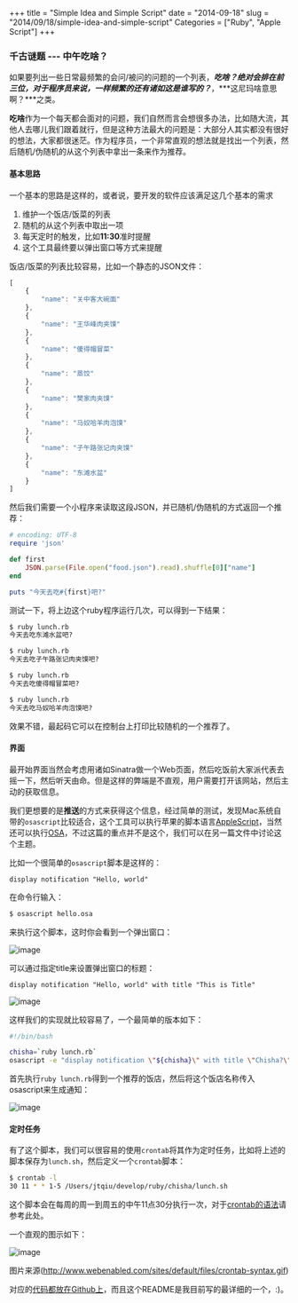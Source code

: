 +++
title = "Simple Idea and Simple Script"
date = "2014-09-18"
slug = "2014/09/18/simple-idea-and-simple-script"
Categories = ["Ruby", "Apple Script"]
+++

### 千古谜题 --- 中午吃啥？

如果要列出一些日常最频繁的会问/被问的问题的一个列表，***吃啥？***绝对会排在前三位，对于程序员来说，一样频繁的还有诸如***这是谁写的？***，***这尼玛啥意思啊？***之类。

**吃啥**作为一个每天都会面对的问题，我们自然而言会想很多办法，比如随大流，其他人去哪儿我们跟着就行，但是这种方法最大的问题是：大部分人其实都没有很好的想法，大家都很迷茫。作为程序员，一个非常直观的想法就是找出一个列表，然后随机/伪随机的从这个列表中拿出一条来作为推荐。

#### 基本思路

一个基本的思路是这样的，或者说，要开发的软件应该满足这几个基本的需求

1.	维护一个饭店/饭菜的列表
2.	随机的从这个列表中取出一项
3.	每天定时的触发，比如**11:30**准时提醒
4.	这个工具最终要以弹出窗口等方式来提醒

饭店/饭菜的列表比较容易，比如一个静态的JSON文件：

```js
[
    {
        "name": "关中客大碗面"
    },
    {
        "name": "王华峰肉夹馍"
    },
    {
        "name": "傻得帽冒菜"
    },
    {
        "name": "蒸饺"
    },
    {
        "name": "樊家肉夹馍"
    },
    {
        "name": "马奴哈羊肉泡馍"
    },
    {
        "name": "子午路张记肉夹馍"
    },
    {
        "name": "东滩水盆"
    }
]

```

然后我们需要一个小程序来读取这段JSON，并已随机/伪随机的方式返回一个推荐：

```ruby
# encoding: UTF-8
require 'json'

def first
    JSON.parse(File.open("food.json").read).shuffle[0]["name"]
end

puts "今天去吃#{first}吧?"

```

测试一下，将上边这个ruby程序运行几次，可以得到一下结果：

```sh
$ ruby lunch.rb 
今天去吃东滩水盆吧?

$ ruby lunch.rb
今天去吃子午路张记肉夹馍吧?

$ ruby lunch.rb
今天去吃傻得帽冒菜吧?

$ ruby lunch.rb
今天去吃马奴哈羊肉泡馍吧?
```

效果不错，最起码它可以在控制台上打印比较随机的一个推荐了。

#### 界面

最开始界面当然会考虑用诸如Sinatra做一个Web页面，然后吃饭前大家派代表去摇一下，然后听天由命。但是这样的弊端是不直观，用户需要打开该网站，然后主动的获取信息。

我们更想要的是**推送**的方式来获得这个信息，经过简单的测试，发现Mac系统自带的`osascript`比较适合，这个工具可以执行苹果的脚本语言[AppleScript](https://developer.apple.com/library/mac/documentation/AppleScript/Conceptual/AppleScriptX/AppleScriptX.html)，当然还可以执行[OSA](https://developer.apple.com/library/mac/documentation/applescript/conceptual/applescriptx/concepts/osa.html)，不过这篇的重点并不是这个，我们可以在另一篇文件中讨论这个主题。

比如一个很简单的`osascript`脚本是这样的：

```applescript
display notification "Hello, world"
```

在命令行输入：

```sh
$ osascript hello.osa
```

来执行这个脚本，这时你会看到一个弹出窗口：

![image](/images/2014/09/hello-osa-resized.png)

可以通过指定title来设置弹出窗口的标题：

```applescript
display notification "Hello, world" with title "This is Title"
```

![image](/images/2014/09/hello-osa-with-title-resized.png)

这样我们的实现就比较容易了，一个最简单的版本如下：

```sh
#!/bin/bash

chisha=`ruby lunch.rb`
osascript -e "display notification \"${chisha}\" with title \"Chisha?\""
```

首先执行`ruby lunch.rb`得到一个推荐的饭店，然后将这个饭店名称传入osascript来生成通知：

![image](/images/2014/09/chisha-resized.png)

#### 定时任务

有了这个脚本，我们可以很容易的使用`crontab`将其作为定时任务，比如将上述的脚本保存为`lunch.sh`，然后定义一个`crontab`脚本：

```sh
$ crontab -l
30 11 * * 1-5 /Users/jtqiu/develop/ruby/chisha/lunch.sh
```

这个脚本会在每周的周一到周五的中午11点30分执行一次，对于[crontab的语法](http://en.wikipedia.org/wiki/Cron)请参考此处。

一个直观的图示如下：

![image](/images/2014/09/crontab-syntax.gif) 

图片来源(http://www.webenabled.com/sites/default/files/crontab-syntax.gif)

对应的[代码都放在Github上](https://github.com/abruzzi/chisha)，而且这个README是我目前写的最详细的一个，:)。
